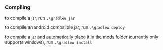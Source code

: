 ### Compiling

to compile a jar, run `.\gradlew jar`

to compile an android compatible jar, run `.\gradlew deploy`

to compile a jar and automatically place it in the mods folder (currently only supports windows), run `.\gradlew install`